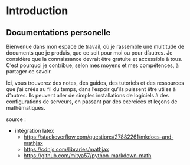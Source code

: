 # Introduction
## Documentations personelle

Bienvenue dans mon espace de travail, où je rassemble une multitude de documents que je produis, que ce soit pour moi ou pour d’autres. Je considère que la connaissance devrait être gratuite et accessible à tous. C’est pourquoi je contribue, selon mes moyens et mes compétences, à partager ce savoir.

Ici, vous trouverez des notes, des guides, des tutoriels et des ressources que j’ai créés au fil du temps, dans l’espoir qu’ils puissent être utiles à d’autres. Ils peuvent aller de simples installations de logiciels à des configurations de serveurs, en passant par des exercices et leçons de mathématiques.

source :
- intégration latex
   - https://stackoverflow.com/questions/27882261/mkdocs-and-mathjax
   - https://cdnjs.com/libraries/mathjax
   - https://github.com/mitya57/python-markdown-math
